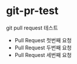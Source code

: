 # git-pr-test

git pull request 테스트

* Pull Request 첫번째 요청
* Pull Request 두번째 요청
* Pull Request 세번째 요청
